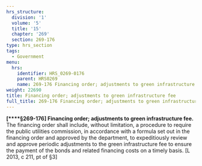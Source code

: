 ```yaml
---
hrs_structure:
  division: '1'
  volume: '5'
  title: '15'
  chapter: '269'
  section: 269-176
type: hrs_section
tags:
  - Government
menu:
  hrs:
    identifier: HRS_0269-0176
    parent: HRS0269
    name: 269-176 Financing order; adjustments to green infrastructure fee
weight: 22690
title: Financing order; adjustments to green infrastructure fee
full_title: 269-176 Financing order; adjustments to green infrastructure fee
---
```

**[****§269-176] Financing order; adjustments to green infrastructure fee.** The financing order shall include, without limitation, a procedure to require the public utilities commission, in accordance with a formula set out in the financing order and approved by the department, to expeditiously review and approve periodic adjustments to the green infrastructure fee to ensure the payment of the bonds and related financing costs on a timely basis. [L 2013, c 211, pt of §3]